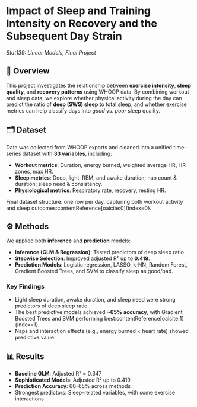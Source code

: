 # Impact of Sleep and Training Intensity on Recovery and the Subsequent Day Strain 
*Stat139: Linear Models, Final Project*

## 📌 Overview  
This project investigates the relationship between **exercise intensity**, **sleep quality**, and **recovery patterns** using WHOOP data. By combining workout and sleep data, we explore whether physical activity during the day can predict the ratio of **deep (SWS) sleep** to total sleep, and whether exercise metrics can help classify days into *good* vs. *poor* sleep quality.  

## 🗂 Dataset  
Data was collected from WHOOP exports and cleaned into a unified time-series dataset with **33 variables**, including:  
- **Workout metrics**: Duration, energy burned, weighted average HR, HR zones, max HR.  
- **Sleep metrics**: Deep, light, REM, and awake duration; nap count & duration; sleep need & consistency.  
- **Physiological metrics**: Respiratory rate, recovery, resting HR.  

Final dataset structure: one row per day, capturing both workout activity and sleep outcomes:contentReference[oaicite:0]{index=0}.  

## ⚙️ Methods  
We applied both **inference** and **prediction** models:  
- **Inference (GLM & Regression)**: Tested predictors of deep sleep ratio.  
- **Stepwise Selection**: Improved adjusted R² up to **0.419**.  
- **Prediction Models**: Logistic regression, LASSO, k-NN, Random Forest, Gradient Boosted Trees, and SVM to classify sleep as good/bad.  

### Key Findings  
- Light sleep duration, awake duration, and sleep need were strong predictors of deep sleep ratio.  
- The best predictive models achieved **~65% accuracy**, with Gradient Boosted Trees and SVM performing best:contentReference[oaicite:1]{index=1}.  
- Naps and interaction effects (e.g., energy burned × heart rate) showed predictive value.  

## 📊 Results  
- **Baseline GLM**: Adjusted R² = 0.347  
- **Sophisticated Models**: Adjusted R² up to 0.419  
- **Prediction Accuracy**: 60–65% across methods  
- Strongest predictors: Sleep-related variables, with some exercise interactions  
